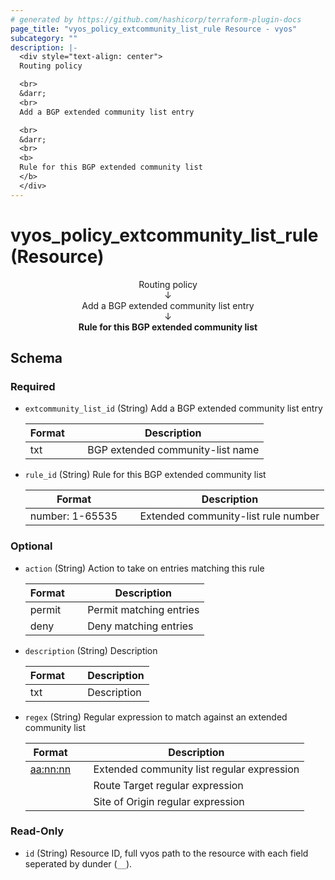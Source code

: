 ```yaml
---
# generated by https://github.com/hashicorp/terraform-plugin-docs
page_title: "vyos_policy_extcommunity_list_rule Resource - vyos"
subcategory: ""
description: |-
  <div style="text-align: center">
  Routing policy

  <br>
  &darr;
  <br>
  Add a BGP extended community list entry

  <br>
  &darr;
  <br>
  <b>
  Rule for this BGP extended community list
  </b>
  </div>
---
```


# vyos_policy_extcommunity_list_rule (Resource)

<div style="text-align: center">
Routing policy

<br>
&darr;
<br>
Add a BGP extended community list entry

<br>
&darr;
<br>
<b>
Rule for this BGP extended community list
</b>
</div>



<!-- schema generated by tfplugindocs -->
## Schema

### Required

- `extcommunity_list_id` (String) Add a BGP extended community list entry

    |  Format &emsp; | Description  |
    |----------|---------------|
    |  txt  &emsp; |  BGP extended community-list name  |
- `rule_id` (String) Rule for this BGP extended community list

    |  Format &emsp; | Description  |
    |----------|---------------|
    |  number: 1-65535  &emsp; |  Extended community-list rule number  |

### Optional

- `action` (String) Action to take on entries matching this rule

    |  Format &emsp; | Description  |
    |----------|---------------|
    |  permit  &emsp; |  Permit matching entries  |
    |  deny  &emsp; |  Deny matching entries  |
- `description` (String) Description

    |  Format &emsp; | Description  |
    |----------|---------------|
    |  txt  &emsp; |  Description  |
- `regex` (String) Regular expression to match against an extended community list

    |  Format &emsp; | Description  |
    |----------|---------------|
    |  <aa:nn:nn>  &emsp; |  Extended community list regular expression  |
    |  <rt aa:nn:nn>  &emsp; |  Route Target regular expression  |
    |  <soo aa:nn:nn>  &emsp; |  Site of Origin regular expression  |

### Read-Only

- `id` (String) Resource ID, full vyos path to the resource with each field seperated by dunder (`__`).

